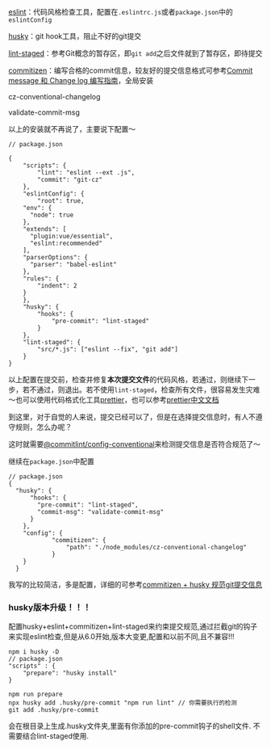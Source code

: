 [eslint](https://eslint.bootcss.com/)：代码风格检查工具，配置在`.eslintrc.js`或者`package.json`中的`eslintConfig`

[husky](https://www.npmjs.com/package/husky)：git hook工具，阻止不好的git提交

[lint-staged](https://www.npmjs.com/package/lint-staged)：参考Git概念的暂存区，即`git add`之后文件就到了暂存区，即待提交

[commitizen](https://www.npmjs.com/package/commitizen)：编写合格的commit信息，较友好的提交信息格式可参考[Commit message 和 Change log 编写指南](http://www.ruanyifeng.com/blog/2016/01/commit_message_change_log.html)，全局安装

cz-conventional-changelog

validate-commit-msg

以上的安装就不再说了，主要说下配置～

```
// package.json

{
	"scripts": {
		"lint": "eslint --ext .js",
		"commit": "git-cz"
	},
	"eslintConfig": {
		"root": true,
    "env": {
      "node": true
    },
    "extends": [
      "plugin:vue/essential",
      "eslint:recommended"
    ],
    "parserOptions": {
      "parser": "babel-eslint"
    },
    "rules": {
    	"indent": 2
    }
	},
	"husky": {
		"hooks": {
			"pre-commit": "lint-staged"
		}
	},
	"lint-staged": {
		"src/*.js": ["eslint --fix", "git add"]
	}
}
```

以上配置在提交前，检查并修复**本次提交文件**的代码风格，若通过，则继续下一步，若不通过，则退出。若不使用`lint-staged`，检查所有文件，很容易发生灾难～也可以使用代码格式化工具[prettier](https://prettier.io/)，也可以参考[prettier中文文档](https://www.kancloud.cn/luponu/prettierjs/872223)

到这里，对于自觉的人来说，提交已经可以了，但是在选择提交信息时，有人不遵守规则，怎么办呢？

这时就需要[@commitlint/config-conventional](https://www.npmjs.com/package/@commitlint/config-conventional)来检测提交信息是否符合规范了～

继续在`package.json`中配置

```
// package.json
{
  "husky": {
      "hooks": {
        "pre-commit": "lint-staged",
        "commit-msg": "validate-commit-msg"
      }
    },
    "config": {
			"commitizen": {
				"path": "./node_modules/cz-conventional-changelog"
			}
    }
  }
```

我写的比较简洁，多是配置，详细的可参考[commitizen + husky 规范git提交信息](https://www.codenong.com/j5dff4220518825121e3/)

### husky版本升级！！！
配置husky+eslint+commitizen+lint-staged来约束提交规范,通过拦截git的钩子来实现eslint检查,但是从6.0开始,版本大变更,配置和以前不同,且不兼容!!!
```
npm i husky -D
// package.json
"scripts" : {
    "prepare": "husky install"
}

npm run prepare
npx husky add .husky/pre-commit "npm run lint" // 你需要执行的检测
git add .husky/pre-commit
```

会在根目录上生成.husky文件夹,里面有你添加的pre-commit钩子的shell文件.
不需要结合lint-staged使用.

